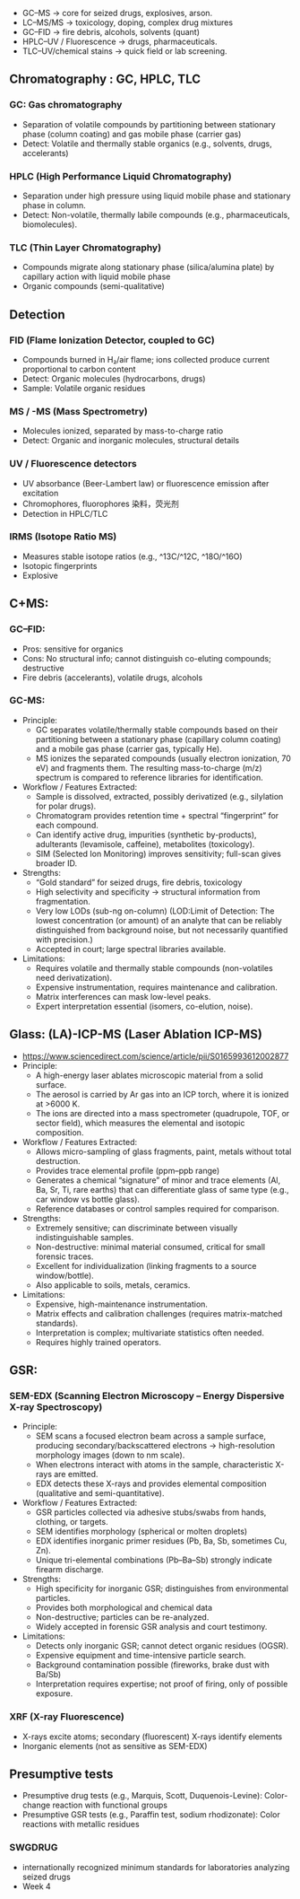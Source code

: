 + GC–MS → core for seized drugs, explosives, arson.
+ LC–MS/MS → toxicology, doping, complex drug mixtures
+ GC–FID → fire debris, alcohols, solvents (quant)
+ HPLC–UV / Fluorescence → drugs, pharmaceuticals.
+ TLC–UV/chemical stains → quick field or lab screening.
## Chromatography : GC, HPLC, TLC
### GC: Gas chromatography
+ Separation of volatile compounds by partitioning between stationary phase (column coating) and gas mobile phase (carrier gas)
+ Detect: Volatile and thermally stable organics (e.g., solvents, drugs, accelerants)

### HPLC (High Performance Liquid Chromatography)
+ Separation under high pressure using liquid mobile phase and stationary phase in column.
+ Detect: Non-volatile, thermally labile compounds (e.g., pharmaceuticals, biomolecules).

### TLC (Thin Layer Chromatography)
+ Compounds migrate along stationary phase (silica/alumina plate) by capillary action with liquid mobile phase
+ Organic compounds (semi-qualitative)

## Detection
### FID (Flame Ionization Detector, coupled to GC)
+ Compounds burned in H₂/air flame; ions collected produce current proportional to carbon content
+ Detect: Organic molecules (hydrocarbons, drugs)
+ Sample: Volatile organic residues

### MS / -MS (Mass Spectrometry)
+ Molecules ionized, separated by mass-to-charge ratio
+ Detect: Organic and inorganic molecules, structural details

### UV / Fluorescence detectors
+ UV absorbance (Beer-Lambert law) or fluorescence emission after excitation
+ Chromophores, fluorophores 染料，荧光剂
+ Detection in HPLC/TLC

### IRMS (Isotope Ratio MS)
+ Measures stable isotope ratios (e.g., ^13C/^12C, ^18O/^16O)
+ Isotopic fingerprints
+ Explosive

## C+MS:
### GC–FID:
+ Pros: sensitive for organics
+ Cons: No structural info; cannot distinguish co-eluting compounds; destructive
+ Fire debris (accelerants), volatile drugs, alcohols

### GC-MS:
+ Principle:
  + GC separates volatile/thermally stable compounds based on their partitioning between a stationary phase (capillary column coating) and a mobile gas phase (carrier gas, typically He).
  + MS ionizes the separated compounds (usually electron ionization, 70 eV) and fragments them. The resulting mass-to-charge (m/z) spectrum is compared to reference libraries for identification.
+ Workflow / Features Extracted:
  + Sample is dissolved, extracted, possibly derivatized (e.g., silylation for polar drugs).
  + Chromatogram provides retention time + spectral “fingerprint” for each compound.
  + Can identify active drug, impurities (synthetic by-products), adulterants (levamisole, caffeine), metabolites (toxicology).
  + SIM (Selected Ion Monitoring) improves sensitivity; full-scan gives broader ID.
+ Strengths:
  + “Gold standard” for seized drugs, fire debris, toxicology
  + High selectivity and specificity → structural information from fragmentation.
  + Very low LODs (sub-ng on-column) (LOD:Limit of Detection: The lowest concentration (or amount) of an analyte that can be reliably distinguished from background noise, but not necessarily quantified with precision.)
  + Accepted in court; large spectral libraries available.
+ Limitations:
  + Requires volatile and thermally stable compounds (non-volatiles need derivatization).
  + Expensive instrumentation, requires maintenance and calibration.
  + Matrix interferences can mask low-level peaks.
  + Expert interpretation essential (isomers, co-elution, noise).

## Glass: (LA)-ICP-MS (Laser Ablation ICP-MS)
+ https://www.sciencedirect.com/science/article/pii/S0165993612002877
+ Principle:
  + A high-energy laser ablates microscopic material from a solid surface.
  + The aerosol is carried by Ar gas into an ICP torch, where it is ionized at >6000 K.
  + The ions are directed into a mass spectrometer (quadrupole, TOF, or sector field), which measures the elemental and isotopic composition.
+ Workflow / Features Extracted:
  + Allows micro-sampling of glass fragments, paint, metals without total destruction.
  + Provides trace elemental profile (ppm–ppb range)
  + Generates a chemical “signature” of minor and trace elements (Al, Ba, Sr, Ti, rare earths) that can differentiate glass of same type (e.g., car window vs bottle glass).
  + Reference databases or control samples required for comparison.
+ Strengths:
  + Extremely sensitive; can discriminate between visually indistinguishable samples.
  + Non-destructive: minimal material consumed, critical for small forensic traces.
  + Excellent for individualization (linking fragments to a source window/bottle).
  + Also applicable to soils, metals, ceramics.
+ Limitations:
  + Expensive, high-maintenance instrumentation.
  + Matrix effects and calibration challenges (requires matrix-matched standards).
  + Interpretation is complex; multivariate statistics often needed.
  + Requires highly trained operators.

## GSR:
### SEM-EDX (Scanning Electron Microscopy – Energy Dispersive X-ray Spectroscopy)
+ Principle:
  + SEM scans a focused electron beam across a sample surface, producing secondary/backscattered electrons → high-resolution morphology images (down to nm scale).
  + When electrons interact with atoms in the sample, characteristic X-rays are emitted.
  + EDX detects these X-rays and provides elemental composition (qualitative and semi-quantitative).
+ Workflow / Features Extracted:
  + GSR particles collected via adhesive stubs/swabs from hands, clothing, or targets.
  + SEM identifies morphology (spherical or molten droplets)
  + EDX identifies inorganic primer residues (Pb, Ba, Sb, sometimes Cu, Zn).
  + Unique tri-elemental combinations (Pb–Ba–Sb) strongly indicate firearm discharge.
+ Strengths:
  + High specificity for inorganic GSR; distinguishes from environmental particles.
  + Provides both morphological and chemical data
  + Non-destructive; particles can be re-analyzed.
  + Widely accepted in forensic GSR analysis and court testimony.
+ Limitations:
  + Detects only inorganic GSR; cannot detect organic residues (OGSR).
  + Expensive equipment and time-intensive particle search.
  + Background contamination possible (fireworks, brake dust with Ba/Sb)
  + Interpretation requires expertise; not proof of firing, only of possible exposure.


### XRF (X-ray Fluorescence)
+ X-rays excite atoms; secondary (fluorescent) X-rays identify elements
+ Inorganic elements (not as sensitive as SEM-EDX)

## Presumptive tests
+ Presumptive drug tests (e.g., Marquis, Scott, Duquenois-Levine): Color-change reaction with functional groups
+ Presumptive GSR tests (e.g., Paraffin test, sodium rhodizonate): Color reactions with metallic residues


### SWGDRUG 
+ internationally recognized minimum standards for laboratories analyzing seized drugs
+ Week 4
